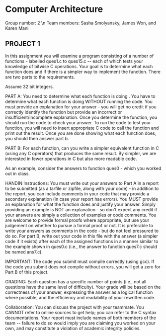 # Computer Architecture

Group number: 2
\n
Team members: 
Sasha Smolyansky,
James Won,
and Karen Mani


## PROJECT 1
In this assignment you will examine a program consisting of a number of functions - labelled ques1.c to ques15.c -- each of which tests your knowledge of bitwise C operations. Your goal is to determine what each function does and if there
is a simpler way to implement the function. There are two parts to the requirements.

Assume 32 bit integers.

PART A: You need to determine what each function is doing .
You have to determine what each function is doing WITHOUT running the code. You must provide an explanation for your answer - 
you will get no credit if you correctly identify the function but provide  an incorrect or insufficient/incomplete explanation.
Once you determine the function, you should run the code to check your answer.
To run the code to test your function, you will need to insert appropriate C code to call the function and print out the result.
Once you are done showing what each function does, you should then answer part b.

PART B: For each function, can you write a simpler equivalent function in C (using any C operators) that produces the same result.
By simpler, we are interested in fewer operations in C but also more readable code.

 As an example, consider the answers to function ques0 - which you worked out in class.

 HANDIN Instructions: You must write out your answers to Part A in a report to be submitted (as a tarfile or zipfile, along with your code) - 
 in addition to the report, you can include comments in your code that may provide a secondary explanation (in case
 your report has errors). You MUST provide an explanation for what the function does and justify your answer. 
 Simply providing an example is NOT an explanation - so don't expect any credit if
 your answers are simply a collection of examples or code comments. 
 You are welcome to provide formal proofs where appropriate, 
 but use your judgement on whether to pursue a formal proof or not. 
 It is preferable to write your answers as comments in the code - but do not feel pressured to do so.
 For part B, write out your code in this file with the answer 
 (a simpler code if it exists) after each of the assigned functions in a manner similar to the example shown in ques0.c 
 (i.e., the answer to function ques7.c should be named ans7.c).

 IMPORTANT: The code you submit must compile correctly (using gcc). If the code you submit does not compile without errors, 
 you will get a zero for Part B of this project.

 GRADING: Each question has a specific number of points (i.e., not all questions have the same level of difficulty). 
 Your grade will be based on the correctness of your answer, 
 expressing the answer as a logical function where possible, and the efficiency and readability of your rewritten code.

 Collaboration: You can discuss the project with your teammate. 
 You CANNOT refer to online sources to get help; you can refer to the C syntax documentations. 
 Your report must include names of both members of the team -- 
 failure to do so would imply you are claiming you worked on your own, and may constitute a violation of academic integrity policies.
 
 
